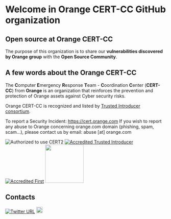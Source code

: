 # Welcome in Orange CERT-CC GitHub organization

## Open source at Orange CERT-CC
The purpose of this organization is to share our **vulnerabilities discovered by Orange group** with the **Open Source Community**.

## A few words about the Orange CERT-CC
The **C**omputer **E**mergency **R**esponse **T**eam - **C**oordination **C**enter (**CERT-CC**) from **Orange** is an organization that reinforces the prevention and protection of Orange assets against Cyber security risks.

Orange CERT-CC is recognized and listed by [Trusted Introducer consortium](https://www.trusted-introducer.org/directory/teams/orange-cert-cc.html).

To report a Security Incident: https://cert.orange.com
If you wish to report any abuse to Orange concerning orange.com domain (phishing, spam, scam…), please contact us by email: abuse [at] orange.com

![Authorized to use CERT2](https://user-images.githubusercontent.com/16541780/205068979-966643f3-daae-44fe-b4e6-fa8ed4843c75.png)
[![Accredited Trusted Introducer](https://www.trusted-introducer.org/logos/TI_120x120.jpg)](https://www.trusted-introducer.org/directory/teams/orange-cert-cc.html)
[![Accredited First](https://avatars.githubusercontent.com/u/10697969?s=120)](https://www.first.org/members/teams/orange-cert-cc)
<a href="https://www.intercert-france.fr/membres/"><img src="https://www.intercert-france.fr/wp-content/themes/yagami-adveris/web/src/img/global/logo-color.png" width="120px" height="120px"></a>

## Contacts
[![Twitter URL](https://img.shields.io/twitter/url/https/twitter.com/OrangeCertCC.svg?style=social&label=Follow%20%40OrangeCertCC)](https://twitter.com/OrangeCertCC)
<a href="https://cert.orange.com"><img src="https://c.woopic.com/logo-orange.png" width="20px" height="20px"></a>
